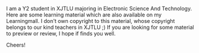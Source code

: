 I am a Y2 student in XJTLU majoring in Electronic Science And Technology.
Here are some learning material which are also available on my Learningmall.
I don't own copyright to this material, whose copyright belongs to our kind teachers in XJTLU ;)
If you are looking for some material to preview or review, I hope if finds you well.

Cheers!
